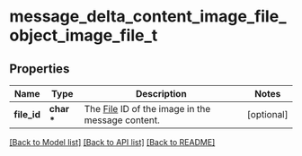# message_delta_content_image_file_object_image_file_t

## Properties
Name | Type | Description | Notes
------------ | ------------- | ------------- | -------------
**file_id** | **char \*** | The [File](/docs/api-reference/files) ID of the image in the message content. | [optional] 

[[Back to Model list]](../README.md#documentation-for-models) [[Back to API list]](../README.md#documentation-for-api-endpoints) [[Back to README]](../README.md)


